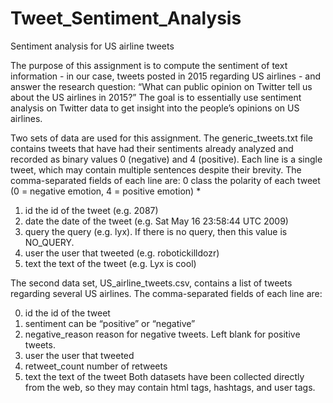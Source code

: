 # Tweet_Sentiment_Analysis
Sentiment analysis for US airline tweets

The purpose of this assignment is to compute the sentiment of text information - in our case, tweets posted in 2015 regarding US airlines - and answer the research question: “What can public opinion on Twitter tell us about the US airlines in 2015?” The goal is to essentially use sentiment analysis on Twitter data to get insight into the people’s opinions on US airlines.

Two sets of data are used for this assignment. The generic_tweets.txt file contains tweets that have had their sentiments already analyzed and recorded as binary values 0 (negative) and 4 (positive). Each line is a single tweet, which may contain multiple sentences despite their brevity. The comma-separated fields of each line are:
0 class the polarity of each tweet (0 = negative emotion, 4 = positive emotion)
*
1. id the id of the tweet (e.g. 2087)
2. date the date of the tweet (e.g. Sat May 16 23:58:44 UTC 2009)
3. query the query (e.g. lyx). If there is no query, then this value is NO_QUERY.
4. user the user that tweeted (e.g. robotickilldozr)
5. text the text of the tweet (e.g. Lyx is cool)

The second data set, US_airline_tweets.csv, contains a list of tweets regarding several US airlines. The comma-separated fields of each line are:
<br>

 0. id the id of the tweet
1. sentiment can be “positive” or “negative”
2. negative_reason reason for negative tweets. Left blank for positive tweets.
3. user the user that tweeted
4. retweet_count number of retweets
5. text the text of the tweet
Both datasets have been collected directly from the web, so they may contain html tags, hashtags, and user tags.
